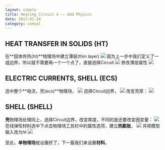 ```yaml
---
layout: simple
title: Heating Circuit 4 —— Add Physics
date: 2017-01-24
category: comsol
---
```

## HEAT TRANSFER IN SOLIDS (HT) 
在**固体传热(ht)**物理场中建立薄层(thin layer)
![][image-1]
因为上一步中我们定义了一组边界，所以就不需要再一个一个点了，直接选择Circuit
![][image-2]
修改薄层属性
![][image-3]

## ELECTRIC CURRENTS, SHELL (ECS) 
选中整个**电流，壳(ecs)**物理场，
![][image-4]
选择Circuit边界，
![][image-5]
改变壳厚：
![][image-6]

## SHELL (SHELL)
**壳**物理场处理同上，选择Circuit边界，改变厚度，不同的是还要改变因变量：
![][image-7]
在线弹性材料选中下点击物理场工具栏中的属性选项，建立**热膨胀**，
![][image-8]
并把模型输入改为ht
![][image-9]


至此，**单物理场**就设置好了，下一篇我们来设置**材料**。




[image-1]:	http://wx1.sinaimg.cn/mw690/8db2c8cbgy1fg0pe16iikj209x06rgmt.jpg
[image-2]:	http://wx4.sinaimg.cn/mw690/8db2c8cbgy1fg0pht97zxj207x04gdg0.jpg
[image-3]:	http://wx3.sinaimg.cn/mw690/8db2c8cbgy1fg0phr3wzvj207x03lq31.jpg
[image-4]:	http://wx1.sinaimg.cn/mw690/8db2c8cbgy1fg0pexpxr4j206g0290sv.jpg
[image-5]:	http://wx4.sinaimg.cn/mw690/8db2c8cbgy1fg0pht97zxj207x04gdg0.jpg
[image-6]:	http://wx1.sinaimg.cn/mw690/8db2c8cbgy1fg0pf064msj208b029glm.jpg
[image-7]:	http://wx1.sinaimg.cn/mw690/8db2c8cbgy1fg0pf2o0qpj207x06vmxd.jpg
[image-8]:	http://wx4.sinaimg.cn/mw690/8db2c8cbgy1fg0pf4ysysj20hq03vt9q.jpg
[image-9]:	http://wx3.sinaimg.cn/mw690/8db2c8cbgy1fg0pf6vf3fj208a030q34.jpg